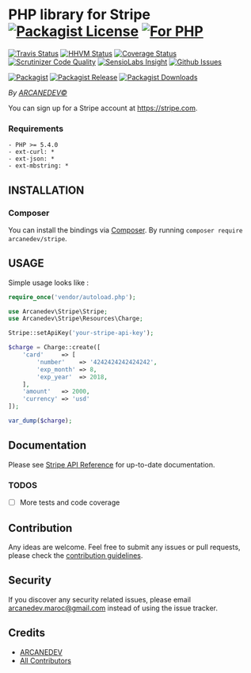 # PHP library for Stripe [![Packagist License][badge_license]](LICENSE.md) [![For PHP][badge_php]][link-github-repo]

[![Travis Status][badge_build]][link-travis]
[![HHVM Status][badge_hhvm]][link-hhvm]
[![Coverage Status][badge_coverage]][link-scrutinizer]
[![Scrutinizer Code Quality][badge_quality]][link-scrutinizer]
[![SensioLabs Insight][badge_insight]][link-insight]
[![Github Issues][badge_issues]][link-github-issues]

[![Packagist][badge_package]][link-packagist]
[![Packagist Release][badge_release]][link-packagist]
[![Packagist Downloads][badge_downloads]][link-packagist]

*By [ARCANEDEV&copy;](http://www.arcanedev.net/)*

You can sign up for a Stripe account at https://stripe.com.

### Requirements

    - PHP >= 5.4.0
    - ext-curl: *
    - ext-json: *
    - ext-mbstring: *

## INSTALLATION

### Composer

You can install the bindings via [Composer](http://getcomposer.org/). By running `composer require arcanedev/stripe`.

## USAGE

Simple usage looks like :

```php
require_once('vendor/autoload.php');

use Arcanedev\Stripe\Stripe;
use Arcanedev\Stripe\Resources\Charge;

Stripe::setApiKey('your-stripe-api-key');

$charge = Charge::create([
    'card'     => [
        'number'    => '4242424242424242',
        'exp_month' => 8,
        'exp_year'  => 2018,
    ],
    'amount'   => 2000,
    'currency' => 'usd'
]);

var_dump($charge);
```

## Documentation

Please see [Stripe API Reference](https://stripe.com/docs/api) for up-to-date documentation.

### TODOS

  - [ ] More tests and code coverage

## Contribution

Any ideas are welcome. Feel free to submit any issues or pull requests, please check the [contribution guidelines](CONTRIBUTING.md).

## Security

If you discover any security related issues, please email arcanedev.maroc@gmail.com instead of using the issue tracker.

## Credits

- [ARCANEDEV][link-author]
- [All Contributors][link-contributors]

[badge_license]:      https://img.shields.io/packagist/l/arcanedev/stripe.svg?style=flat-square
[badge_php]:          https://img.shields.io/badge/PHP-Framework%20agnostic-4F5B93.svg?style=flat-square
[badge_build]:        https://img.shields.io/travis/ARCANEDEV/Stripe.svg?style=flat-square
[badge_hhvm]:         https://img.shields.io/hhvm/arcanedev/stripe.svg?style=flat-square
[badge_coverage]:     https://img.shields.io/scrutinizer/coverage/g/ARCANEDEV/Stripe.svg?style=flat-square
[badge_quality]:      https://img.shields.io/scrutinizer/g/ARCANEDEV/Stripe.svg?style=flat-square
[badge_insight]:      https://img.shields.io/sensiolabs/i/b9a40bba-bf68-4dc6-90f8-1978dcf6435a.svg?style=flat-square
[badge_issues]:       https://img.shields.io/github/issues/ARCANEDEV/Stripe.svg?style=flat-square
[badge_package]:      https://img.shields.io/badge/package-arcanedev/stripe-blue.svg?style=flat-square
[badge_release]:      https://img.shields.io/packagist/v/arcanedev/stripe.svg?style=flat-square
[badge_downloads]:    https://img.shields.io/packagist/dt/arcanedev/stripe.svg?style=flat-square

[link-author]:        https://github.com/arcanedev-maroc
[link-github-repo]:   https://github.com/ARCANEDEV/Stripe
[link-github-issues]: https://github.com/ARCANEDEV/Stripe/issues
[link-contributors]:  https://github.com/ARCANEDEV/Stripe/graphs/contributors
[link-packagist]:     https://packagist.org/packages/arcanedev/stripe
[link-travis]:        https://travis-ci.org/ARCANEDEV/Stripe
[link-hhvm]:          http://hhvm.h4cc.de/package/arcanedev/stripe
[link-scrutinizer]:   https://scrutinizer-ci.com/g/ARCANEDEV/Stripe/?branch=master
[link-insight]:       https://insight.sensiolabs.com/projects/b9a40bba-bf68-4dc6-90f8-1978dcf6435a
